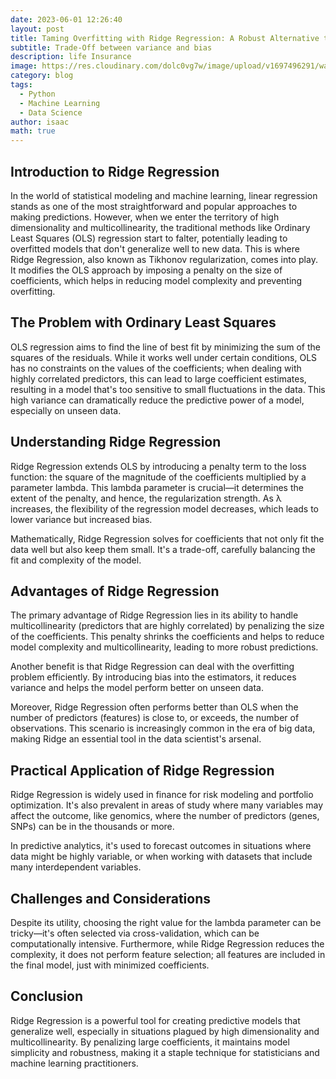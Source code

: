 ```yaml
---
date: 2023-06-01 12:26:40
layout: post
title: Taming Overfitting with Ridge Regression: A Robust Alternative to Ordinary Least Squares
subtitle: Trade-Off between variance and bias
description: life Insurance
image: https://res.cloudinary.com/dolc0vg7w/image/upload/v1697496291/waffle/cvw2xf6zmoebdtkgwcb6.png
category: blog
tags:
  - Python
  - Machine Learning
  - Data Science
author: isaac
math: true
---
```


## Introduction to Ridge Regression
In the world of statistical modeling and machine learning, linear regression stands as one of the most straightforward and popular approaches to making predictions. However, when we enter the territory of high dimensionality and multicollinearity, the traditional methods like Ordinary Least Squares (OLS) regression start to falter, potentially leading to overfitted models that don't generalize well to new data. This is where Ridge Regression, also known as Tikhonov regularization, comes into play. It modifies the OLS approach by imposing a penalty on the size of coefficients, which helps in reducing model complexity and preventing overfitting.

## The Problem with Ordinary Least Squares
OLS regression aims to find the line of best fit by minimizing the sum of the squares of the residuals. While it works well under certain conditions, OLS has no constraints on the values of the coefficients; when dealing with highly correlated predictors, this can lead to large coefficient estimates, resulting in a model that's too sensitive to small fluctuations in the data. This high variance can dramatically reduce the predictive power of a model, especially on unseen data.

## Understanding Ridge Regression
Ridge Regression extends OLS by introducing a penalty term to the loss function: the square of the magnitude of the coefficients multiplied by a parameter lambda. This lambda parameter is crucial—it determines the extent of the penalty, and hence, the regularization strength. As λ increases, the flexibility of the regression model decreases, which leads to lower variance but increased bias.

Mathematically, Ridge Regression solves for coefficients that not only fit the data well but also keep them small. It's a trade-off, carefully balancing the fit and complexity of the model.

## Advantages of Ridge Regression
The primary advantage of Ridge Regression lies in its ability to handle multicollinearity (predictors that are highly correlated) by penalizing the size of the coefficients. This penalty shrinks the coefficients and helps to reduce model complexity and multicollinearity, leading to more robust predictions.

Another benefit is that Ridge Regression can deal with the overfitting problem efficiently. By introducing bias into the estimators, it reduces variance and helps the model perform better on unseen data.

Moreover, Ridge Regression often performs better than OLS when the number of predictors (features) is close to, or exceeds, the number of observations. This scenario is increasingly common in the era of big data, making Ridge an essential tool in the data scientist's arsenal.

## Practical Application of Ridge Regression
Ridge Regression is widely used in finance for risk modeling and portfolio optimization. It's also prevalent in areas of study where many variables may affect the outcome, like genomics, where the number of predictors (genes, SNPs) can be in the thousands or more.

In predictive analytics, it's used to forecast outcomes in situations where data might be highly variable, or when working with datasets that include many interdependent variables.

## Challenges and Considerations
Despite its utility, choosing the right value for the lambda parameter can be tricky—it's often selected via cross-validation, which can be computationally intensive. Furthermore, while Ridge Regression reduces the complexity, it does not perform feature selection; all features are included in the final model, just with minimized coefficients.

## Conclusion
Ridge Regression is a powerful tool for creating predictive models that generalize well, especially in situations plagued by high dimensionality and multicollinearity. By penalizing large coefficients, it maintains model simplicity and robustness, making it a staple technique for statisticians and machine learning practitioners.






